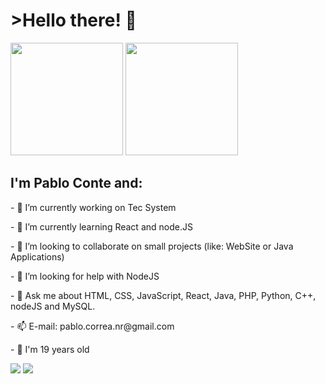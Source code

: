 <h1>>Hello there! 👋</h1>

<div style: "display: inline_block">
  <img height="180em" src="https://github-readme-stats.vercel.app/api?username=pablo-conte&show_icons=true&theme=github_dark"/>
  <img height="180em" src="https://github-readme-stats.vercel.app/api/top-langs/?username=pablo-conte&layout=compact&theme=github_dark"/>
</div>

<div style: "display: inline_block">
  
</div>


<h2>I'm Pablo Conte and:</h2>

<p>- 🔭 I’m currently working on Tec System</p>
<p>- 🌱 I’m currently learning React and node.JS</p>
<p>- 👯 I’m looking to collaborate on small projects (like: WebSite or Java Applications)</p>
<p>- 🤔 I’m looking for help with NodeJS</p>
<p>- 💬 Ask me about HTML, CSS, JavaScript, React, Java, PHP, Python, C++, nodeJS and MySQL.</p>
<p>- 📫 E-mail: pablo.correa.nr@gmail.com</p>
<p>- 🤗 I'm 19 years old</p>
<a href="mailto:pablo.correa.nr@gmail.com"><img
            src="https://img.shields.io/badge/-Gmail-%23333?style=for-the-badge&logo=gmail&logoColor=white"
            target="_blank"></a>
<a href="https://www.linkedin.com/in/pablo-conte-correa-2b97a7201/" target="_blank"><img
            src="https://img.shields.io/badge/-LinkedIn-%230077B5?style=for-the-badge&logo=linkedin&logoColor=white"
            target="_blank"></a>
